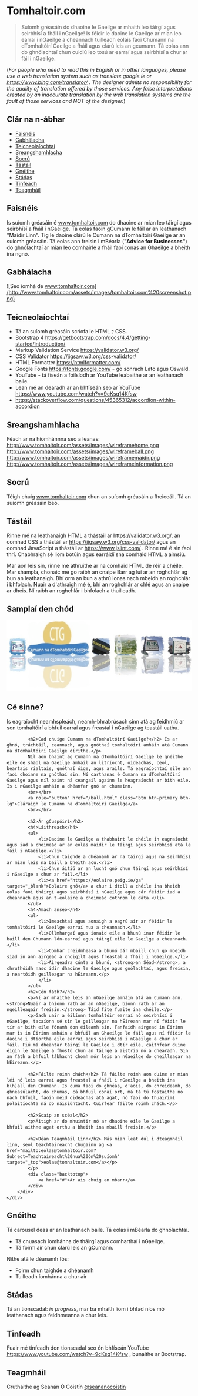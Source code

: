 # Tomhaltoir.com
> Suíomh gréasáin do dhaoine le Gaeilge ar mhaith leo táirgí agus seirbhísí a fháil i nGaeilge! Is féidir le daoine le Gaeilge ar mian leo earraí i nGaeilge a cheannach tuilleadh eolais faoi Chumann na dTomhaltóirí Gaeilge a fháil agus clárú leis an gcumann. Tá eolas ann do ghnólachtaí chun cuidiú leo tosú ar earraí agus seirbhísí a chur ar fáil i nGaeilge.

(*For people who need to read this in English or in other languages, please use a web translation system such as translate.google.ie or https://www.bing.com/translator/ . The designer admits no responsibility for the quality of translation offered by those services. Any false interpretations created by an inaccurate translation by the web translation systems are the fault of those services and NOT of the designer.*)

## Clár na n-ábhar
* [Faisnéis](#faisnéis)
* [Gabhálacha](#gabhálacha)
* [Teicneolaíochtaí](#teicneolaíochtaí)
* [Sreangshamhlacha](#sreangshamhlacha)
* [Socrú](#socrú)
* [Tástáil](#tástáil)
* [Gnéithe](#gnéithe)
* [Stádas](#stádas)
* [Tinfeadh](#tinfeadh)
* [Teagmháil](#teagmháil)

## Faisnéis
Is suíomh gréasáin é www.tomhaltoir.com do dhaoine ar mian leo táirgí agus seirbhísí a fháil i nGaeilge. Tá eolas faoin gCumann le fáil ar an leathanach "Maidir Linn". Tig le daoine clárú le Cumann na dTomhaltóirí Gaeilge ar an suíomh gréasáin. Tá eolas ann freisin i mBéarla (**"Advice for Businesses"**) do ghnólachtaí ar mian leo comhairle a fháil faoi conas an Ghaeilge a bheith ina ngnó. 

## Gabhálacha
![Seo íomhá de www.tomhaltoir.com](http://www.tomhaltoir.com/assets/images/tomhaltoir.com%20screenshot.png)

## Teicneolaíochtaí
* Tá an suíomh gréasáin scríofa le HTML ⁊ CSS.
* Bootstrap 4 https://getbootstrap.com/docs/4.4/getting-started/introduction/
* Markup Validation Service https://validator.w3.org/
* CSS Validator https://jigsaw.w3.org/css-validator/
* HTML Formatter https://htmlformatter.com/
* Google Fonts https://fonts.google.com/ - go sonrach Lato agus Oswald.
* YouTube - tá físeán a foilsíodh ar YouTube leabaithe ar an leathanach baile.
* Lean mé an dearadh ar an bhfíseán seo ar YouTube https://www.youtube.com/watch?v=9cKsq14Kfsw 
* https://stackoverflow.com/questions/45365312/accordion-within-accordion

## Sreangshamhlacha
Féach ar na híomhánnna seo a leanas:
http://www.tomhaltoir.com/assets/images/wireframehome.png
http://www.tomhaltoir.com/assets/images/wireframeball.png
http://www.tomhaltoir.com/assets/images/wireframemaidir.png
http://www.tomhaltoir.com/assets/images/wireframeinformation.png

## Socrú
Téigh chuig www.tomhaltoir.com chun an suíomh gréasáin a fheiceáil. Tá an suíomh gréasáin beo.

## Tástáil
Rinne mé na leathanaigh HTML a thástáil ar https://validator.w3.org/, an comhad CSS a thástáil ar https://jigsaw.w3.org/css-validator/ agus an comhad JavaScript a thástáil ar https://www.jslint.com/ .
Rinne mé é sin faoi thrí. Chabhraigh sé liom botúin agus earráidí sna comhaid HTML a aimsiú.

Mar aon leis sin, rinne mé athruithe ar na comhaid HTML de réir a chéile. Mar shampla, chonaic mé go raibh an cnaipe Barr ag luí ar an roghchlár ag bun an leathanaigh. Bhí orm an bun a athrú ionas nach mbeidh an roghchlár i bhfolach. Nuair a d'athraigh mé é, bhí an roghchlár ar chlé agus an cnaipe ar dheis. Ní raibh an roghchlár i bhfolach a thuilleadh.


## Samplaí den chód
<div class="container">
        <picture>
            <source media="(min-width: 650px)" srcset="./assets/images/íomháarbarr1.png">
            <source media="(min-width: 465px)" srcset="./assets/images/suaitheantas1.png">
            <source media="(min-width: 50px)" srcset="./assets/images/suaitheantas1.png">
            <img src="/assets/images/íomháarbarr1.png" style="width:auto;">
        </picture>
        <div class="text">
            <h2>Cé sinne?</h2>
            <p>Is eagraíocht neamhspleách, neamh-bhrabrúsach sinn atá ag feidhmiú ar son tomhaltóirí a bhfuil earraí agus freastal i nGaeilge ag teastáil uathu.</p>

            <h2>Cad chuige Cumann na dTomhaltóirí Gaeilge?</h2> Is ar ghnó, tráchtáil, ceannach, agus gnóthaí tomhaltóirí amháin atá Cumann na dTomhaltóirí Gaeilge dírithe.</p>
            Níl aon bhaint ag Cumann na dTomhaltóirí Gaeilge le gnéithe eile de shaol na Gaeilge amhail an litríocht, oideachas, ceol, beartais rialtais, gnóthaí óige, agus araile. Tá eagraíochtaí eile ann faoi choinne na gnóthaí sin. Ní carthanas é Cumann na dTomhaltóirí Gaeilge agus níl baint ná ceangail againn le heagraíocht ar bith eile. Is i nGaeilge amháin a dhéanfar gnó an chumainn.
            <br></br>
            <a role="button" href="/ball.html" class="btn btn-primary btn-lg">Cláraigh le Cumann na dTomhaltóirí Gaeilge</a>
            <br></br>

            <h2>Ár gCuspóirí</h2>
            <h4>Láithreach</h4>
            <ul>
                <li>Daoine le Gaeilge a thabhairt le chéile in eagraíocht agus iad a choimeád ar an eolas maidir le táirgí agus seirbhísí atá le fáil i nGaeilge.</li>
                <li>Chun taighde a dhéanamh ar na táirgí agus na seirbhísí ar mian leis na baill a bheith acu.</li>
                <li>Chun áitiú ar an lucht gnó chun táirgí agus seirbhísí i nGaeilge a chur ar fáil.</li>
                <li><a href="https://eolaire.peig.ie/ga" target="_blank">Eolaire gnó</a> a chur i dtoll a chéile ina bheidh eolas faoi tháirgí agus seirbhísí i nGaeilge agus cár féidir iad a cheannach agus an t-eolaire a choimeád cothrom le dáta.</li>
            </ul>
            <h4>Amach anseo</h4>
            <ul>
                <li>Imeachtaí agus aonaigh a eagrú air ar féidir le tomhaltóirí le Gaeilge earraí nua a cheannach.</li>
                <li>Ollmhargaí agus ionaid eile a bhunú inar féidir le baill den Chumann lón-earraí agus táirgí eile le Gaeilge a cheannach.</li>
                <li>Comhar creidmheasa a bhunú dár mbaill chun go mbeidh siad in ann airgead a choigilt agus freastal a fháil i nGaeilge.</li>
                <li>Airgeadra cúnta a bhunú, <strong>an Séad</strong>, a chruthóidh nasc idir dhaoine le Gaeilge agus gnólachtaí, agus freisin, a neartóidh geilleagar na hÉireann.</p>
                </li>
            </ul>
            <h2>Cén fáth?</h2>
            <p>Ní ar mhaithe leis an nGaeilge amháin atá an Cumann ann. <strong>Nuair a bhíonn rath ar an nGaeilge, bíonn rath ar an ngeilleagair freisin.</strong> Táid fite fuaite ina chéile.</p>
            <p>Gach uair a éilíonn tomhaltóir earraí nó seirbhísí i nGaeilge, tacaíonn sé sin le geilleagar na hÉireann mar ní féidir le tír ar bith eile fónamh don éileamh sin. Fanfaidh airgead in Éirinn mar is in Éirinn amháin a bhfuil an Ghaeilge le fáil agus ní féidir le daoine i dtíortha eile earraí agus seirbhísí i nGaeilge a chur ar fáil. Fiú má dhéantar táirgí le Gaeilge i dtír eile, caithfear duine éigin le Gaeilge a fhostú chun an táirge a aistriú nó a dhearadh. Sin an fáth a bhfuil tábhacht chomh mór leis an nGaeilge do gheilleagar na hÉireann.</p>

            <h2>Fáilte roimh chách</h2> Tá fáilte roimh aon duine ar mian léi nó leis earraí agus freastal a fháil i nGaeilge a bheith ina b(h)all den Chumann. Is cuma faoi do ghnéas, d'aois, do chreideamh, do ghnéasúlacht, do chumas, cá bhfuil cónaí ort, má tá tú fostaithe nó nach bhfuil, faoin méid oideachas atá agat, nó faoi do thuairimí polaitíochta ná do náisiúntacht. Cuirfear fáilte roimh chách.</p>

            <h2>Scaip an scéal</h2>
            <p>Áitigh ar do mhuintir nó ar dhaoine eile le Gaeilge a bhfuil aithne agat orthu a bheith ina mbaill freisin.</p>

            <h2>Déan Teagmháil Linn</h2> Más mian leat dul i dteagmháil linn, seol teachtaireacht chugainn ag <a href="mailto:eolas@tomhaltoir.com?Subject=Teachtaireacht%20nua%20ón%20suíomh" target="_top">eolas@tomhaltoir.com</a></p>
            </p>
            <div class="backtotop">
                <a href="#">Ar ais chuig an mbarr</a>
            </div>
        </div>
    </div>

## Gnéithe
Tá carousel deas ar an leathanach baile. Tá eolas i mBéarla do ghnólachtaí.
* Tá cnuasach íomhánna de tháirgí agus comharthaí i nGaeilge.
* Tá foirm air chun clarú leis an gCumann.

Nithe atá le déanamh fós:
* Foirm chun taighde a dhéanamh
* Tuilleadh íomhánna a chur air

## Stádas
Tá an tionscadal: _in progress_, mar ba mhaith liom i bhfad níos mó leathanach agus feidhmeanna a chur leis.

## Tinfeadh
Fuair mé tinfeadh don tionscadal seo ón bhfíseán YouTube https://www.youtube.com/watch?v=9cKsq14Kfsw , bunaithe ar Bootstrap.

## Teagmháil
Cruthaithe ag Seanán Ó Coistín [@seananocoistin](http://www.seanan.info/)